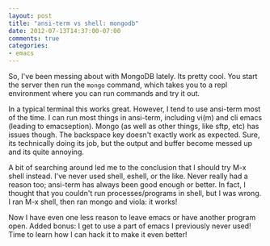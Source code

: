 ```yaml
---
layout: post
title: "ansi-term vs shell: mongodb"
date: 2012-07-13T14:37:00-07:00
comments: true
categories:
- emacs
---
```

So, I've been messing about with MongoDB lately. Its pretty cool. You start the server then run the `mongo` command, which takes you to a repl environment where you can run commands and try it out.
<!--more-->
In a typical terminal this works great. However, I tend to use ansi-term most of the time. I can run most things in ansi-term, including vi(m) and cli emacs (leading to emacseption). Mongo (as well as other things, like sftp, etc) has issues though. The backspace key doesn't exactly work as expected. Sure, its technically doing its job, but the output and buffer become messed up and its quite annoying.

A bit of searching around led me to the conclusion that I should try M-x shell instead. I've never used shell, eshell, or the like. Never really had a reason too; ansi-term has always been good enough or better. In fact, I thought that you couldn't run processes/programs in shell, but I was wrong. I ran M-x shell, then ran mongo and viola: it works!

Now I have even one less reason to leave emacs or have another program open. Added bonus: I get to use a part of emacs I previously never used! Time to learn how I can hack it to make it even better!
